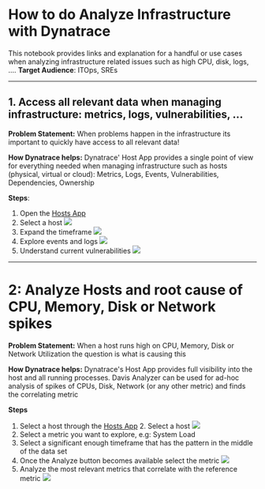 # How to do Analyze Infrastructure with Dynatrace
This notebook provides links and explanation for a handful or use cases when analyzing infrastructure related issues such as high CPU, disk, logs, ....
**Target Audience**: ITOps, SREs

---

## 1. Access all relevant data when managing infrastructure: metrics, logs, vulnerabilities, ...
**Problem Statement:** When problems happen in the infrastructure its important to quickly have access to all relevant data!

**How Dynatrace helps:** Dynatrace' Host App provides a single point of view for everything needed when managing infrastructure such as hosts (physical, virtual or cloud): Metrics, Logs, Events, Vulnerabilities, Dependencies, Ownership

**Steps**:
1. Open the [Hosts App](https://wkf10640.apps.dynatrace.com/ui/apps/dynatrace.classic.hosts/#newhosts)
2. Select a host ![](https://raw.githubusercontent.com/dynatrace-perfclinics/dynatrace-getting-started/main/images/howto_host_selecthost.png)
3. Expand the timeframe ![](https://raw.githubusercontent.com/dynatrace-perfclinics/dynatrace-getting-started/main/images/howto_host_host_details_1.png)
4. Explore events and logs ![](https://raw.githubusercontent.com/dynatrace-perfclinics/dynatrace-getting-started/main/images/howto_host_host_details_2.png)
5. Understand current vulnerabilities ![](https://raw.githubusercontent.com/dynatrace-perfclinics/dynatrace-getting-started/main/images/howto_host_vulnerabilities.png)

---

# 2: Analyze Hosts and root cause of CPU, Memory, Disk or Network spikes
**Problem Statement:** When a host runs high on CPU, Memory, Disk or Network Utilization the question is what is causing this

**How Dynatrace helps:** Dynatrace's Host App provides full visibility into the host and all running processes. Davis Analyzer can be used for ad-hoc analysis of spikes of CPUs, Disk, Network (or any other metric) and finds the correlating metric

**Steps**
1. Select a host through the [Hosts App](https://wkf10640.apps.dynatrace.com/ui/apps/dynatrace.classic.hosts/#newhosts) 2. Select a host ![](https://raw.githubusercontent.com/dynatrace-perfclinics/dynatrace-getting-started/main/images/)
2. Select a metric you want to explore, e.g: System Load
3. Select a significant enough timeframe that has the pattern in the middle of the data set
4. Once the Analyze button becomes available select the metric ![](https://raw.githubusercontent.com/dynatrace-perfclinics/dynatrace-getting-started/main/images/howto_host_davisondemand_selecttime.png)
5. Analyze the most relevant metrics that correlate with the reference metric  ![](https://raw.githubusercontent.com/dynatrace-perfclinics/dynatrace-getting-started/main/images/howto_host_davisondemand_result.png)
